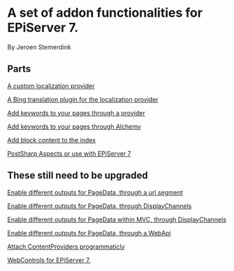 ﻿# A set of addon functionalities for EPiServer 7. 

By Jeroen Stemerdink

## Parts

[A custom localization provider](EPiServer.Libraries.Localization/README.md)

[A Bing translation plugin for the localization provider](EPi.Libraries.Localization.Bing/README.md)

[Add keywords to your pages through a provider](https://github.com/jstemerdink/EPi.Libraries.Keywords/tree/master/EPi.Libraries.Keywords)

[Add keywords to your pages through Alchemy](https://github.com/jstemerdink/EPi.Libraries.Keywords/tree/master/EPi.Libraries.Keywords.Alchemy)

[Add block content to the index](https://github.com/jstemerdink/EPiServer.Libraries.BlockSearch)

[PostSharp Aspects or use with EPiServer 7](https://github.com/jstemerdink/EPi.Libraries.Aspects/)

## These still need to be upgraded

[Enable different outputs for PageData, through a url segment](EPiServer.Libraries.Output/README.md)

[Enable different outputs for PageData, through DisplayChannels](EPiServer.Libraries.Output.Channels/README.md)

[Enable different outputs for PageData within MVC, through DisplayChannels](EPiServer.Libraries.Mvc.Output.Channels/README.md)

[Enable different outputs for PageData, through a WebApi](EPiServer.Libraries.WebApi.Output/README.md)

[Attach ContentProviders programmaticly](EPiServer.Libraries.ContentProviders/README.md)



[WebControls for EPiServer 7. ](EPiServer.Libraries.Controls/README.md)



